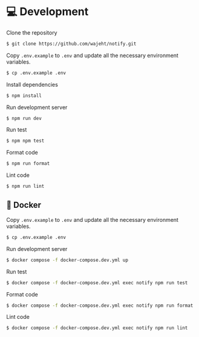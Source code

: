 # 💻 Development

Clone the repository

```bash
$ git clone https://github.com/wajeht/notify.git
```

Copy `.env.example` to `.env` and update all the necessary environment variables.

```bash
$ cp .env.example .env
```

Install dependencies

```bash
$ npm install
```

Run development server

```bash
$ npm run dev
```

Run test

```bash
$ npm npm test
```

Format code

```bash
$ npm run format
```

Lint code

```bash
$ npm run lint
```

## 🐳 Docker

Copy `.env.example` to `.env` and update all the necessary environment variables.

```bash
$ cp .env.example .env
```

Run development server

```bash
$ docker compose -f docker-compose.dev.yml up

```

Run test

```bash
$ docker compose -f docker-compose.dev.yml exec notify npm run test

```

Format code

```bash
$ docker compose -f docker-compose.dev.yml exec notify npm run format
```

Lint code

```bash
$ docker compose -f docker-compose.dev.yml exec notify npm run lint
```
